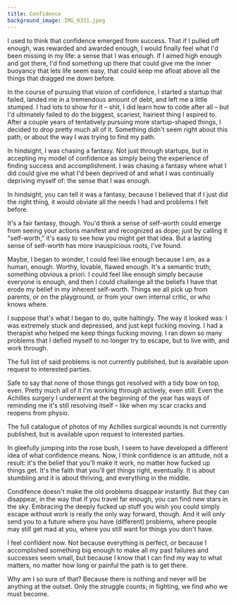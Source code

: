 ```yaml
---
title: Confidence
background_image: IMG_0331.jpeg
---
```


I used to think that confidence emerged from success. That if I pulled off enough, was rewarded and awarded enough, I would finally feel what I'd been missing in my life: a sense that I was enough. If I aimed high enough and got there, I'd find something up there that could give me the inner buoyancy that lets life seem easy, that could keep me afloat above all the things that dragged me down before.

In the course of pursuing that vision of confidence, I started a startup that failed, landed me in a tremendous amount of debt, and left me a little stumped. I had lots to show for it – shit, I did learn how to code after all – but I'd ultimately failed to do the biggest, scariest, hairiest thing I aspired to. After a couple years of tentatively pursuing more startup-shaped things, I decided to drop pretty much all of it. Something didn't seem right about this path, or about the way I was trying to find my path.

In hindsight, I was chasing a fantasy. Not just through startups, but in accepting my model of confidence as simply being the experience of finding success and accomplishment. I was chasing a fantasy where what I did could give me what I'd been deprived of and what I was continually depriving myself of: the sense that I was enough. 

In hindsight, you can tell it was a fantasy, because I believed that if I just did the right thing, it would obviate all the needs I had and problems I felt before.

It's a fair fantasy, though. You'd think a sense of self-worth could emerge from seeing your actions manifest and recognized as dope; just by calling it "self-worth," it's easy to see how you might get that idea. But a lasting sense of self-worth has more inauspicious roots, I've found.

Maybe, I began to wonder, I could feel like enough because I am, as a human, enough. Worthy, lovable, flawed enough. It's a semantic truth; something obvious a priori. I could feel like enough simply because everyone is enough, and then I could challenge all the beliefs I have that erode my belief in my inherent self-worth. Things we all pick up from parents, or on the playground, or from your own internal critic, or who knows where.

I suppose that's what I began to do, quite haltingly. The way it looked was: I was extremely stuck and depressed, and just kept fucking moving. I had a therapist who helped me keep things fucking moving. I ran down so many problems that I defied myself to no longer try to escape, but to live with, and work through.

The full list of said problems is not currently published, but is available upon request to interested parties.

Safe to say that none of those things got resolved with a tidy bow on top, even. Pretty much all of it I'm working through actively, even still. Even the Achilles surgery I underwent at the beginning of the year has ways of reminding me it's still resolving itself – like when my scar cracks and reopens from physio.

The full catalogue of photos of my Achilles surgical wounds is not currently published, but is available upon request to interested parties.

In gleefully jumping into the rose bush, I seem to have developed a different idea of what confidence means. Now, I think confidence is an attitude, not a result: it's the belief that you'll make it work, no matter how fucked up things get. It's the faith that you'll get things right, eventually. It is about stumbling and it is about thriving, and everything in the middle.

Condifence doesn't make the old problems disappear instantly. But they can disappear, in the way that if you travel far enough, you can find new stars in the sky. Embracing the deeply fucked up stuff you wish you could simply escape without work is really the only way forward, though. And it will only send you to a future where you have (different) problems, where people may still get mad at you, where you still want for things you don't have.

I feel confident now. Not because everything is perfect, or because I accomplished something big enough to make all my past failures and successes seem small, but because I know that I can find my way to what matters, no matter how long or painful the path is to get there.

Why am I so sure of that? Because there is nothing and never will be anything at the outset. Only the struggle counts; in fighting, we find who we must become.